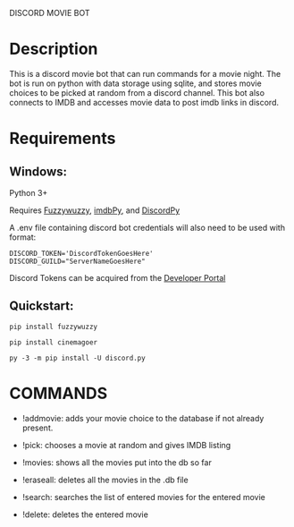 DISCORD MOVIE BOT

# Description

This is a discord movie bot that can run commands for a movie night. The bot is run on python with data storage using sqlite, and stores movie choices to be picked at random from a discord channel. This bot also connects to IMDB and accesses movie data to post imdb links in discord.

# Requirements
## Windows:

Python 3+

Requires [Fuzzywuzzy](https://pypi.org/project/fuzzywuzzy/), [imdbPy](https://cinemagoer.github.io/), and [DiscordPy](https://discordpy.readthedocs.io/en/stable/intro.html#installing)

A .env file containing discord bot credentials will also need to be used with format: 
        
    DISCORD_TOKEN='DiscordTokenGoesHere'
    DISCORD_GUILD="ServerNameGoesHere"

Discord Tokens can be acquired from the [Developer Portal](https://discord.com/developers)

## Quickstart:

    pip install fuzzywuzzy

    pip install cinemagoer

    py -3 -m pip install -U discord.py

# COMMANDS

- !addmovie: adds your movie choice to the database if not already present.

- !pick: chooses a movie at random and gives IMDB listing

- !movies: shows all the movies put into the db so far

- !eraseall: deletes all the movies in the .db file

- !search: searches the list of entered movies for the entered movie

- !delete: deletes the entered movie
